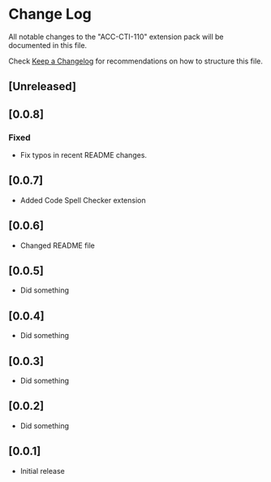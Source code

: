 # Change Log

All notable changes to the "ACC-CTI-110" extension pack will be documented in this file.

Check [Keep a Changelog](http://keepachangelog.com/) for recommendations on how to structure this file.

## [Unreleased]

## [0.0.8]
### Fixed
- Fix typos in recent README changes.

## [0.0.7]
- Added Code Spell Checker extension

## [0.0.6]
- Changed  README file

## [0.0.5]
- Did something

## [0.0.4]
- Did something

## [0.0.3]
- Did something

## [0.0.2]
- Did something

## [0.0.1]
- Initial release
